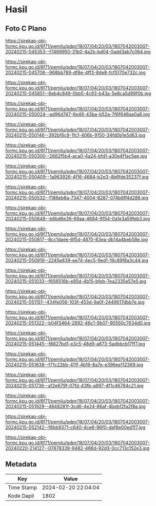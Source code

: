 # Hasil

## Foto C Plano

https://sirekap-obj-formc.kpu.go.id/6f71/pemilu/pdpr/18/07/04/20/03/1807042003007-20240215-045353--f7469950-31b0-4a2b-bd04-0add3ab7c064.jpg

https://sirekap-obj-formc.kpu.go.id/6f71/pemilu/pdpr/18/07/04/20/03/1807042003007-20240215-045706--968bb789-df8e-4ff3-8de8-fcf5170e732c.jpg

https://sirekap-obj-formc.kpu.go.id/6f71/pemilu/pdpr/18/07/04/20/03/1807042003007-20240215-045851--6eb4c849-0bb5-4c93-b43a-5e8ca5d99f0b.jpg

https://sirekap-obj-formc.kpu.go.id/6f71/pemilu/pdpr/18/07/04/20/03/1807042003007-20240215-050024--ad96d747-6e48-43ba-b52a-7f6f646aa0a8.jpg

https://sirekap-obj-formc.kpu.go.id/6f71/pemilu/pdpr/18/07/04/20/03/1807042003007-20240215-050146--392bf6c9-1fc1-406b-9150-34fd0b1e5d63.jpg

https://sirekap-obj-formc.kpu.go.id/6f71/pemilu/pdpr/18/07/04/20/03/1807042003007-20240215-050300--2662f5b4-aca0-4a24-bfd1-a30e4f1ac5ee.jpg

https://sirekap-obj-formc.kpu.go.id/6f71/pemilu/pdpr/18/07/04/20/03/1807042003007-20240215-050409--1a963926-4f16-4684-b2e3-4b6fde35237f.jpg

https://sirekap-obj-formc.kpu.go.id/6f71/pemilu/pdpr/18/07/04/20/03/1807042003007-20240215-050532--f186eb8a-7347-4004-8287-074b6ff4d288.jpg

https://sirekap-obj-formc.kpu.go.id/6f71/pemilu/pdpr/18/07/04/20/03/1807042003007-20240215-050648--b6bd6e36-69aa-4684-9154-0a1e3a59feb3.jpg

https://sirekap-obj-formc.kpu.go.id/6f71/pemilu/pdpr/18/07/04/20/03/1807042003007-20240215-050817--8cc1daee-6f5d-4870-83ea-db14a4beb58e.jpg

https://sirekap-obj-formc.kpu.go.id/6f71/pemilu/pdpr/18/07/04/20/03/1807042003007-20240215-050919--2245e839-ee74-4ec5-9ed1-16c89f8a3c44.jpg

https://sirekap-obj-formc.kpu.go.id/6f71/pemilu/pdpr/18/07/04/20/03/1807042003007-20240215-051033--f656516b-e95d-4b15-bfeb-7ea2335e57e5.jpg

https://sirekap-obj-formc.kpu.go.id/6f71/pemilu/pdpr/18/07/04/20/03/1807042003007-20240215-051151--434fe056-103f-453d-9a0f-2449617dbb7e.jpg

https://sirekap-obj-formc.kpu.go.id/6f71/pemilu/pdpr/18/07/04/20/03/1807042003007-20240215-051322--b04f3464-2892-46c1-9b07-90550c7634d0.jpg

https://sirekap-obj-formc.kpu.go.id/6f71/pemilu/pdpr/18/07/04/20/03/1807042003007-20240215-051445--f8827bd1-e3c5-48d9-a673-5adbbcb17ff7.jpg

https://sirekap-obj-formc.kpu.go.id/6f71/pemilu/pdpr/18/07/04/20/03/1807042003007-20240215-051638--f71c22bb-411f-4b16-8a7e-e396ee112369.jpg

https://sirekap-obj-formc.kpu.go.id/6f71/pemilu/pdpr/18/07/04/20/03/1807042003007-20240215-051736--a12e679f-07fd-43fb-a897-4f1c46784c21.jpg

https://sirekap-obj-formc.kpu.go.id/6f71/pemilu/pdpr/18/07/04/20/03/1807042003007-20240215-051929--4848281f-3cd6-4e24-86af-4bebf2fa2f8a.jpg

https://sirekap-obj-formc.kpu.go.id/6f71/pemilu/pdpr/18/07/04/20/03/1807042003007-20240215-052142--f6bb9371-c640-4ce6-96f0-daf8e00ed1f7.jpg

https://sirekap-obj-formc.kpu.go.id/6f71/pemilu/pdpr/18/07/04/20/03/1807042003007-20240220-214127--07878339-9482-466d-92d3-0cc713c152e3.jpg


## Metadata

| Key        | Value               |
| ---------- | ------------------- |
| Time Stamp | 2024-02-20 22:04:04 |
| Kode Dapil | 1802                |



